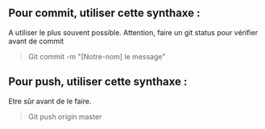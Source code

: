 ## Pour commit, utiliser cette synthaxe :
 A utiliser le plus souvent possible.
 Attention, faire un git status pour vérifier avant de commit
 > Git commit -m "[Notre-nom] le message"
## Pour push, utiliser cette synthaxe :
 Etre sûr avant de le faire.
 > Git push origin master
